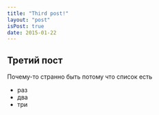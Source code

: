 ```yaml
---
title: "Third post!"
layout: "post"
isPost: true
date: 2015-01-22
---
```


## Третий пост
Почему-то странно быть потому что список есть

* раз
* два
* три